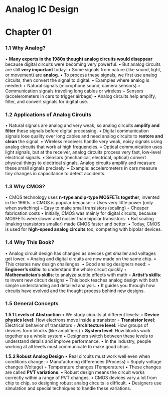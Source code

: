 # Analog IC Design

# **Chapter 01**

### **1.1 Why Analog?**

• **Many experts in the 1980s thought analog circuits would disappear** because digital circuits were becoming very powerful.
• But analog circuits are still **very important** today.
• Some signals from nature (like sound, light, or movement) are **analog**.
• To process these signals, we first use analog circuits, then convert the signal to digital.
• Examples where analog is needed:
    ◦ Natural signals (microphone sound, camera sensors)
    ◦ Communication signals traveling long cables or wireless
    ◦ Sensors (accelerometers in cars to trigger airbags)
• Analog circuits help amplify, filter, and convert signals for digital use.

### **1.2 Applications of Analog Circuits**

• Natural signals are analog and very weak, so analog circuits **amplify and filter** these signals before digital processing.
• Digital communication signals lose quality over long cables and need analog circuits to **restore and clean** the signal.
• Wireless receivers handle very weak, noisy signals using analog circuits that work at high frequencies.
• Optical communication uses light signals, but at the receiver, analog circuits process very fast, low-level electrical signals.
• Sensors (mechanical, electrical, optical) convert physical things to electrical signals. Analog circuits amplify and measure these small signals precisely.
• Example: accelerometers in cars measure tiny changes in capacitance to detect accidents.

### **1.3 Why CMOS?**

• CMOS technology uses **n-type and p-type MOSFETs together**, invented in the 1960s.
• CMOS is popular because:
    ◦ Uses very little power (only when switching)
    ◦ Easy to make small transistors (scaling)
    ◦ Cheaper fabrication costs
• Initially, CMOS was mainly for digital circuits, because MOSFETs were slower and noisier than bipolar transistors.
• But scaling (making transistors smaller) made CMOS faster and better.
• Today, CMOS is used for **high-speed analog circuits** too, competing with bipolar devices.

### **1.4 Why This Book?**

• Analog circuit design has changed as devices get smaller and voltages get lower.
• Analog and digital circuits are now made on the same chip.
• This creates new design challenges.
• Good analog designers need:
    ◦ **Engineer’s skills**: to understand the whole circuit quickly
    ◦ **Mathematician’s skills**: to analyze subtle effects with math
    ◦ **Artist’s skills**: to invent new circuit designs
• This book teaches analog design with both simple understanding and detailed analysis.
• It guides you through how circuits have evolved and the thought process behind new designs.

### **1.5 General Concepts**

**1.5.1 Levels of Abstraction**
• We study circuits at different levels:
    ◦ **Device physics level**: How electrons move inside a transistor
    ◦ **Transistor level**: Electrical behavior of transistors
    ◦ **Architecture level**: How groups of devices form blocks (like amplifiers)
    ◦ **System level**: How blocks work together as a whole system
• Designers switch between these levels to understand details and improve performance.
• In the industry, people working at all levels must communicate to make good chips.

**1.5.2 Robust Analog Design**
• Real circuits must work well even when conditions change:
    ◦ Manufacturing differences (Process)
    ◦ Supply voltage changes (Voltage)
    ◦ Temperature changes (Temperature)
• These changes are called **PVT variations**.
• Robust design means the circuit works correctly within a range of PVT changes.
• CMOS devices vary a lot from chip to chip, so designing robust analog circuits is difficult.
• Designers use simulation and special techniques to handle these variations.
